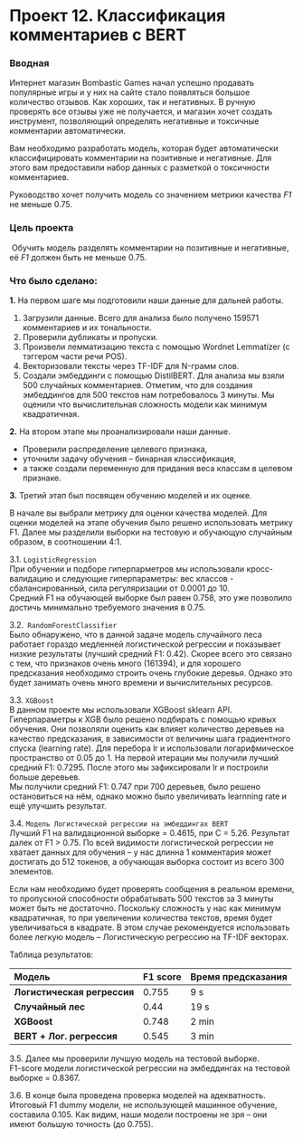 # Проект 12. Классификация комментариев c BERT

### Вводная 
Интернет магазин Bombastic Games начал успешно продавать популярные игры и у них на сайте стало появляться большое количество отзывов. Как хороших, так и негативных. В ручную проверять все отзывы уже не получается, и магазин хочет создать инструмент, позволяющий определять негативные и токсичные комментарии автоматически. 
    
Вам необходимо разработать модель, которая будет автоматически классифицировать комментарии на позитивные и негативные. Для этого вам предоставили набор данных с разметкой о токсичности комментариев.
    
Руководство хочет получить модель со значением метрики качества *F1* не меньше 0.75. 

### Цель проекта 
​	Обучить модель разделять комментарии на позитивные и негативные, её *F1* должен быть не меньше 0.75. 

### Что было сделано:
**1.** На первом шаге мы подготовили наши данные для дальней работы. 
1. Загрузили данные. Всего для анализа было получено 159571 комментариев и их тональности.
2. Проверили дубликаты и пропуски.
3. Произвели лемматизацию текста с помощью Wordnet Lemmatizer (с тэггером части речи POS).
4. Векторизовали тексты через TF-IDF для N-грамм слов.
5. Создали эмбеддинги с помощью DistilBERT. Для анализа мы взяли 500 случайных комментариев. Отметим, что для создания эмбеддингов для 500 текстов нам потребовалось 3 минуты. Мы оценили что вычислительная сложность модели как минимум квадратичная.

**2.** На втором этапе мы проанализировали наши данные.
- Проверили распределение целевого признака, 
- уточнили задачу обучения – бинарная классификация, 
- а также создали переменную для придания веса классам в целевом признаке.

**3.** Третий этап был посвящен обучению моделей и их оценке.

В начале вы выбрали метрику для оценки качества моделей. Для оценки моделей на этапе обучения было решено использовать метрику F1. 
Далее мы разделили выборки на тестовую и обучающую случайным образом, в соотношении 4:1.

3.1. `LogisticRegression`  
При обучении и подборе гиперпарметров мы использовали кросс-валидацию и следующие гиперпараметры: вес классов - сбалансированный, сила регуляризации от 0.0001 до 10.  
Средний F1 на обучающей выборке был равен 0.758, это уже позволило достичь минимально требуемого значения в 0.75.

3.2.` RandomForestClassifier`  
Было обнаружено, что в данной задаче модель случайного леса работает гораздо медленней логистической регрессии и показывает низкие результаты (лучший средний F1: 0.42). Скорее всего это связано с тем, что признаков очень много (161394), и для хорошего предсказания необходимо строить очень глубокие деревья. Однако это будет занимать очень много времени и вычислительных ресурсов.

3.3. `XGBoost`  
В данном проекте мы использовали XGBoost sklearn API. 
Гиперпараметры к XGB было решено подбирать с помощью кривых обучения. Они позволяли оценить как влияет количество деревьев на качество предсказания, в зависимости от величины шага градиентного спуска (learning rate). Для перебора lr и использовали логарифмическое пространство от 0.05 до 1.
На первой итерации мы получили лучший средний F1: 0.7295. После этого мы зафиксировали lr и построили больше деревьев.  
Мы получили средний F1: 0.747 при 700 деревьев, было решено остановиться на нём, однако можно было увеличивать learnning rate и ещё улучшить результат.

3.4. `Модель Логистической регрессии на эмбеддингах BERT`  
Лучший F1 на валидационной выборке = 0.4615, при С = 5.26. Результат далек от F1 > 0.75. По всей видимости логистической регрессии не хватает данных для обучения – у нас длинна 1 комментария может достигать до 512 токенов, а обучающая выборка состоит из всего 300 элементов.

Если нам необходимо будет проверять сообщения в реальном времени, то пропускной способности обрабатывать 500 текстов за 3 минуты может быть не достаточно. Поскольку сложность у нас как минимум квадратичная, то при увеличении количества текстов, время будет увеличиваться в квадрате. В этом случае рекомендуется использовать более легкую модель – Логистическую регрессию на TF-IDF векторах.


Таблица результатов:

| Модель                      | F1 score | Время предсказания |
| :-------------------------- | -------- | ------------------ |
| **Логистическая регрессия** | 0.755    | 9 s                |
| **Случайный лес**           | 0.44     | 19 s               |
| **XGBoost**                 | 0.748    | 2 min              |
| **BERT + Лог. регрессия**   | 0.545    | 3 min              |

3.5. Далее мы проверили лучшую модель на тестовой выборке.  
F1-score модели логистической регрессии на эмбеддингах на тестовой выборке = 0.8367.

3.6. В конце была проведена проверка моделей на адекватность.  
Итоговый F1 dummy модели, не использующей машинное обучение, составила  0.105. Как видим, наши модели построены не зря – они имеют большую точность (до 0.755).
